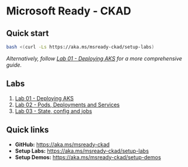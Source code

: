 # Microsoft Ready - CKAD

## Quick start

```bash
bash <(curl -Ls https://aka.ms/msready-ckad/setup-labs)
```

*Alternatively, follow [Lab 01 - Deploying AKS](./labs/01-deploying-aks.md) for a more comprehensive guide.*

## Labs

1. [Lab 01 - Deploying AKS](./labs/01-deploying-aks.md)
2. [Lab 02 - Pods, Deployments and Services](./labs/02-pods-deployments-and-services.md)
3. [Lab 03 - State, config and jobs](./labs/03-state-config-and-jobs.md)

## Quick links

* **GitHub:** https://aka.ms/msready-ckad
* **Setup Labs:** https://aka.ms/msready-ckad/setup-labs
* **Setup Demos:** https://aka.ms/msready-ckad/setup-demos